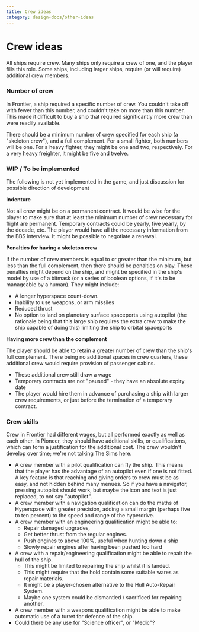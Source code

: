 ```yaml
---
title: Crew ideas
category: design-docs/other-ideas
---
```

# Crew ideas

All ships require crew. Many ships only require a crew of one, and the player fills this role. Some ships, including larger ships, require (or will require) additional crew members.

### Number of crew
In Frontier, a ship required a specific number of crew. You couldn\'t take off with fewer than this number, and couldn\'t take on more than this number. This made it difficult to buy a ship that required significantly more crew than were readily available.

There should be a minimum number of crew specified for each ship (a \"skeleton crew\"), and a full complement. For a small fighter, both numbers will be one. For a heavy fighter, they might be one and two, respectively. For a very heavy freighter, it might be five and twelve.

### WIP / To be implemented

The following is not yet implemented in the game, and just discussion for possible direction of development

**Indenture**

Not all crew might be on a permanent contract. It would be wise for the player to make sure that at least the minimum number of crew necessary for flight are permanent. Temporary contracts could be yearly, five yearly, by the decade, etc. The player would have all the necessary information from the BBS interview. It might be possible to negotiate a renewal.

**Penalties for having a skeleton crew**

If the number of crew members is equal to or greater than the minimum, but less than the full complement, then there should be penalties on play. These penalties might depend on the ship, and might be specified in the ship\'s model by use of a bitmask (or a series of boolean options, if it\'s to be manageable by a human). They might include:

-   A longer hyperspace count-down.
-   Inability to use weapons, or arm missiles
-   Reduced thrust
-   No option to land on planetary surface spaceports using autopilot (the rationale being that this large ship requires the extra crew to make the ship capable of doing this) limiting the ship to orbital spaceports

**Having more crew than the complement**

The player should be able to retain a greater number of crew than the ship\'s full complement. There being no additional spaces in crew quarters, these additional crew would require provision of passenger cabins.

-   These additional crew still draw a wage
-   Temporary contracts are not \"paused\" - they have an absolute expiry date
-   The player would hire them in advance of purchasing a ship with larger crew requirements, or just before the termination of a temporary contract.

### Crew skills

Crew in Frontier had different wages, but all performed exactly as well as each other. In Pioneer, they should have additional skills, or qualifications, which can form a justification for the additional cost. The crew wouldn\'t develop over time; we\'re not talking The Sims here.

-   A crew member with a pilot qualification can fly the ship. This means that the player has the advantage of an autopilot even if one is not fitted. A key feature is that reaching and giving orders to crew must be as easy, and not hidden behind many menues. So if you have a navigator, pressing autopilot should work, but maybe the icon and text is just replaced, to not say \"autopilot\".
-   A crew member with a navigation qualification can do the maths of Hyperspace with greater precision, adding a small margin (perhaps five to ten percent) to the speed and range of the hyperdrive.
-   A crew member with an engineering qualification might be able to:
    -   Repair damaged upgrades,
    -   Get better thrust from the regular engines.
    -   Push engines to above 100%, useful when hunting down a ship
    -   Slowly repair engines after having been pushed too hard
-   A crew with a repair/engineering qualification might be able to repair the hull of the ship.
    -   This might be limited to repairing the ship whilst it is landed.
    -   This might require that the hold contain some suitable wares as repair materials.
    -   It might be a player-chosen alternative to the Hull Auto-Repair System.
    -   Maybe one system could be dismantled / sacrificed for repairing another.
-   A crew member with a weapons qualification might be able to make automatic use of a turret for defence of the ship.
-   Could there be any use for \"Science officer\", or \"Medic\"?

